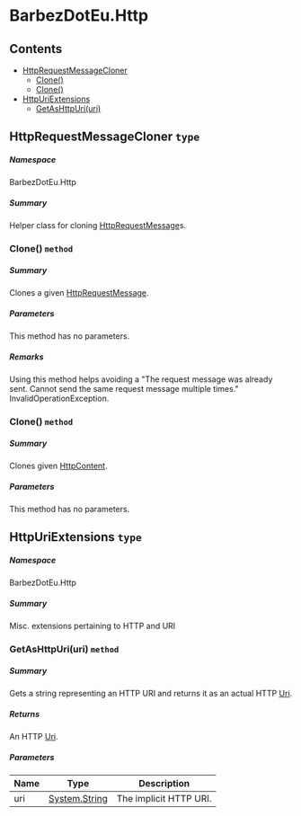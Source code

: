 <a name='assembly'></a>
# BarbezDotEu.Http

## Contents

- [HttpRequestMessageCloner](#T-BarbezDotEu-Http-HttpRequestMessageCloner 'BarbezDotEu.Http.HttpRequestMessageCloner')
  - [Clone()](#M-BarbezDotEu-Http-HttpRequestMessageCloner-Clone-System-Net-Http-HttpRequestMessage- 'BarbezDotEu.Http.HttpRequestMessageCloner.Clone(System.Net.Http.HttpRequestMessage)')
  - [Clone()](#M-BarbezDotEu-Http-HttpRequestMessageCloner-Clone-System-Net-Http-HttpContent- 'BarbezDotEu.Http.HttpRequestMessageCloner.Clone(System.Net.Http.HttpContent)')
- [HttpUriExtensions](#T-BarbezDotEu-Http-HttpUriExtensions 'BarbezDotEu.Http.HttpUriExtensions')
  - [GetAsHttpUri(uri)](#M-BarbezDotEu-Http-HttpUriExtensions-GetAsHttpUri-System-String- 'BarbezDotEu.Http.HttpUriExtensions.GetAsHttpUri(System.String)')

<a name='T-BarbezDotEu-Http-HttpRequestMessageCloner'></a>
## HttpRequestMessageCloner `type`

##### Namespace

BarbezDotEu.Http

##### Summary

Helper class for cloning [HttpRequestMessage](http://msdn.microsoft.com/query/dev14.query?appId=Dev14IDEF1&l=EN-US&k=k:System.Net.Http.HttpRequestMessage 'System.Net.Http.HttpRequestMessage')s.

<a name='M-BarbezDotEu-Http-HttpRequestMessageCloner-Clone-System-Net-Http-HttpRequestMessage-'></a>
### Clone() `method`

##### Summary

Clones a given [HttpRequestMessage](http://msdn.microsoft.com/query/dev14.query?appId=Dev14IDEF1&l=EN-US&k=k:System.Net.Http.HttpRequestMessage 'System.Net.Http.HttpRequestMessage').

##### Parameters

This method has no parameters.

##### Remarks

Using this method helps avoiding a "The request message was already sent.
Cannot send the same request message multiple times." InvalidOperationException.

<a name='M-BarbezDotEu-Http-HttpRequestMessageCloner-Clone-System-Net-Http-HttpContent-'></a>
### Clone() `method`

##### Summary

Clones given [HttpContent](http://msdn.microsoft.com/query/dev14.query?appId=Dev14IDEF1&l=EN-US&k=k:System.Net.Http.HttpContent 'System.Net.Http.HttpContent').

##### Parameters

This method has no parameters.

<a name='T-BarbezDotEu-Http-HttpUriExtensions'></a>
## HttpUriExtensions `type`

##### Namespace

BarbezDotEu.Http

##### Summary

Misc. extensions pertaining to HTTP and URI

<a name='M-BarbezDotEu-Http-HttpUriExtensions-GetAsHttpUri-System-String-'></a>
### GetAsHttpUri(uri) `method`

##### Summary

Gets a string representing an HTTP URI and returns it as an actual HTTP [Uri](http://msdn.microsoft.com/query/dev14.query?appId=Dev14IDEF1&l=EN-US&k=k:System.Uri 'System.Uri').

##### Returns

An HTTP [Uri](http://msdn.microsoft.com/query/dev14.query?appId=Dev14IDEF1&l=EN-US&k=k:System.Uri 'System.Uri').

##### Parameters

| Name | Type | Description |
| ---- | ---- | ----------- |
| uri | [System.String](http://msdn.microsoft.com/query/dev14.query?appId=Dev14IDEF1&l=EN-US&k=k:System.String 'System.String') | The implicit HTTP URI. |
